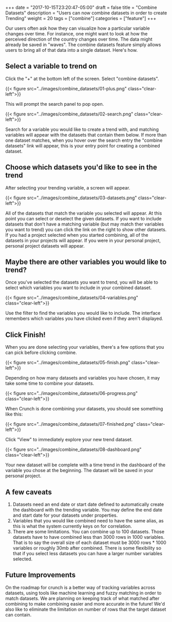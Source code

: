 +++
date = "2017-10-15T23:20:47-05:00"
draft = false
title = "Combine Datasets"
description = "Users can now combine datasets in order to create Trending"
weight = 20
tags = ["combine"]
categories = ["feature"]
+++

Our users often ask how they can visualize how a particular variable changes over time.
For instance, one might want to look at how the perceived direction of the country changes over time.  The
data might already be saved in "waves".  The combine datasets feature simply allows users to bring all of that data
into a single dataset.  Here's how.

## Select a variable to trend on
Click the "+" at the bottom left of the screen.  Select "combine datasets".
  
{{< figure src="../images/combine_datasets/01-plus.png" class="clear-left">}}  
  
This will prompt the search panel to pop open.  

{{< figure src="../images/combine_datasets/02-search.png" class="clear-left">}}  

Search for a variable you would like to create a trend with, and matching variables will appear with
the datasets that contain them below.  If more than one dataset matches, when you hover over the search entry 
the "combine datasets" link will appear, this is your entry point for creating a combined dataset.


## Choose which datasets you'd like to see in the trend
After selecting your trending variable, a screen will appear.
  
{{< figure src="../images/combine_datasets/03-datasets.png" class="clear-left">}}  

All of the datasets that match the variable you
selected will appear.  At this point you can select or deselect the given datasets. If you want to include
datasets that don't have a matching variable (but may match ther variables you want to trend) you can click the
link on the right to show other datasets.  If you had a project  selected when you started combining, all of 
the datasets in your projects will appear.  If you were in your personal project, personal project datasets will appear.

## Maybe there are other variables you would like to trend?
Once you've selected the datasets you want to trend, you will be able to select which variables you want to
include in your combined dataset.  


{{< figure src="../images/combine_datasets/04-variables.png" class="clear-left">}}  


Use the filter to find the variables you would like to include.  The interface
remembers which variables you have clicked even if they aren't displayed.

## Click Finish!
When you are done selecting your variables, there's a few options that you can pick before clicking combine.


{{< figure src="../images/combine_datasets/05-finish.png" class="clear-left">}}  


Depending on how many datasets and variables you have chosen, it may take some time to combine your datasets.  


{{< figure src="../images/combine_datasets/06-progress.png" class="clear-left">}}

  
When Crunch is done combining your datasets, you should see something like this:


{{< figure src="../images/combine_datasets/07-finished.png" class="clear-left">}}  


Click "View" to immediately explore your new trend dataset.


{{< figure src="../images/combine_datasets/08-dashboard.png" class="clear-left">}}  


Your new dataset will be complete with a time trend in the dashboard of the variable you chose at the beginning.
The dataset will be saved in your personal project.


## A few caveats

1) Datasets need an end date or start date defined to automatically create the dashboard with the trending variable.
   You may define the end date and start date for your datasets under properties.
2) Variables that you would like combined need to have the same alias, as this is what the system currently keys on
   for correlation.
3) There are some limitations.  You can combine up to 100 datasets.  Those datasets have to have combined less than
3000 rows in 1000 variables.  That is to say the overall size of each dataset must be 3000 rows * 1000 variables or
roughly 30mb after combined.  There is some flexibility so that if you select less datasets you can have a larger 
number variables selected.


## Future Improvements

On the roadmap for crunch is a better way of tracking variables across datasets, using tools like machine learning and
fuzzy matching in order to match datasets.  We are planning on keeping track of what matched after combining to make
combining easier and more accurate in the future!  We'd also like to eliminate the limitation on number of rows that
the target dataset can contain.